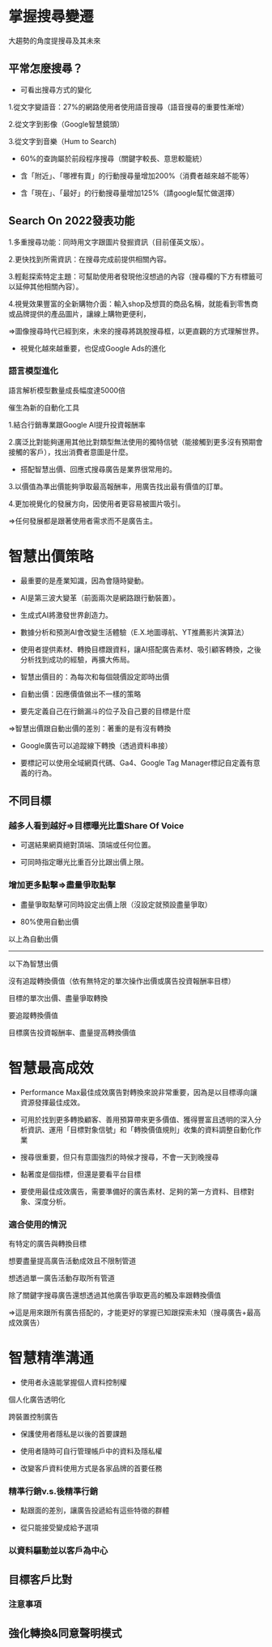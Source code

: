 # 掌握搜尋變遷

大趨勢的角度提搜尋及其未來

## 平常怎麼搜尋？

* 可看出搜尋方式的變化

1.從文字變語音：27%的網路使用者使用語音搜尋（語音搜尋的重要性漸增）

2.從文字到影像（Google智慧鏡頭）

3.從文字到音樂（Hum to Search)

* 60%的查詢屬於前段程序搜尋（關鍵字較長、意思較籠統）

* 含「附近」、「哪裡有賣」的行動搜尋量增加200%（消費者越來越不能等）

* 含「現在」、「最好」的行動搜尋量增加125%（請google幫忙做選擇）

## Search On 2022發表功能

1.多重搜尋功能：同時用文字跟圖片發掘資訊（目前僅英文版）。

2.更快找到所需資訊：在搜尋完成前提供相關內容。

3.輕鬆探索特定主題：可幫助使用者發現他沒想過的內容（搜尋欄的下方有標籤可以延伸其他相關內容）。

4.視覺效果豐富的全新購物介面：輸入shop及想買的商品名稱，就能看到零售商或品牌提供的產品圖片，讓線上購物更便利，

⇒圖像搜尋時代已經到來，未來的搜尋將跳脫搜尋框，以更直觀的方式理解世界。

* 視覺化越來越重要，也促成Google Ads的進化

### 語言模型進化

語言解析模型數量成長幅度達5000倍

催生為新的自動化工具

1.結合行銷專業跟Google AI提升投資報酬率

2.廣泛比對能夠運用其他比對類型無法使用的獨特信號（能接觸到更多沒有預期會接觸的客戶），找出消費者意圖是什麼。

* 搭配智慧出價、回應式搜尋廣告是業界很常用的。

3.以價值為準出價能夠爭取最高報酬率，用廣告找出最有價值的訂單。

4.更加視覺化的發展方向，因使用者更容易被圖片吸引。

⇒任何發展都是跟著使用者需求而不是廣告主。

# 智慧出價策略

* 最重要的是產業知識，因為會隨時變動。

* AI是第三波大變革（前面兩次是網路跟行動裝置）。

* 生成式AI將激發世界創造力。

* 數據分析和預測AI會改變生活體驗（E.X.地圖導航、YT推薦影片演算法）

* 使用者提供素材、轉換目標跟資料，讓AI搭配廣告素材、吸引顧客轉換，之後分析找到成功的經驗，再擴大佈局。

* 智慧出價目的：為每次和每個競價設定即時出價

* 自動出價：因應價值做出不一樣的策略

* 要先定義自己在行銷漏斗的位子及自己要的目標是什麼

⇒智慧出價跟自動出價的差別：著重的是有沒有轉換

* Google廣告可以追蹤線下轉換（透過資料串接）

* 要標記可以使用全域網頁代碼、Ga4、Google Tag Manager標記自定義有意義的行為。

## 不同目標

### 越多人看到越好⇒目標曝光比重Share Of Voice

* 可選結果網頁絕對頂端、頂端或任何位置。

* 可同時指定曝光比重百分比跟出價上限。

### 增加更多點擊⇒盡量爭取點擊

* 盡量爭取點擊可同時設定出價上限（沒設定就預設盡量爭取）

* 80%使用自動出價

以上為自動出價

---

以下為智慧出價

沒有追蹤轉換價值（依有無特定的單次操作出價或廣告投資報酬率目標）

目標的單次出價、盡量爭取轉換

要追蹤轉換價值

目標廣告投資報酬率、盡量提高轉換價值

# 智慧最高成效

* Performance Max最佳成效廣告對轉換來說非常重要，因為是以目標導向讓資源發揮最佳成效。
 
* 可用於找到更多轉換顧客、善用預算帶來更多價值、獲得豐富且透明的深入分析資訊、運用「目標對象信號」和「轉換價值規則」收集的資料調整自動化作業

* 搜尋很重要，但只有意圖強烈的時候才搜尋，不會一天到晚搜尋

* 黏著度是個指標，但還是要看平台目標

* 要使用最佳成效廣告，需要準備好的廣告素材、足夠的第一方資料、目標對象、深度分析。

### 適合使用的情況

有特定的廣告與轉換目標

想要盡量提高廣告活動成效且不限制管道

想透過單一廣告活動存取所有管道

除了關鍵字搜尋廣告還想透過其他廣告爭取更高的觸及率跟轉換價值

⇒這是用來跟所有廣告搭配的，才能更好的掌握已知跟探索未知（搜尋廣告+最高成效廣告）

# 智慧精準溝通

* 使用者永遠能掌握個人資料控制權

個人化廣告透明化

跨裝置控制廣告

* 保護使用者隱私是以後的首要課題

* 使用者隨時可自行管理帳戶中的資料及隱私權
 
* 改變客戶資料使用方式是各家品牌的首要任務

### 精準行銷v.s.後精準行銷

* 點跟面的差別，讓廣告投遞給有這些特徵的群體

* 從只能接受變成給予選項

### 以資料驅動並以客戶為中心

## 目標客戶比對

### 注意事項

## 強化轉換&同意聲明模式
